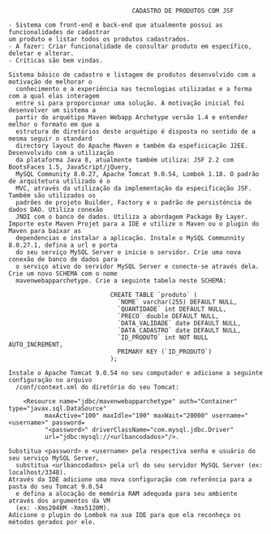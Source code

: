     
                                      CADASTRO DE PRODUTOS COM JSF

    - Sistema com front-end e back-end que atualmente possui as funcionalidades de cadastrar
	um produto e listar todos os produtos cadastrados.
    - A fazer: Criar funcionalidade de consultar produto em específico, deletar e alterar.
    - Críticas são bem vindas.
                                        
    Sistema básico de cadastro e listagem de produtos desenvolvido com a motivação de melhorar o 
      conhecimento e a experiência nas tecnologias utilizadas e a forma com a qual elas interagem
      entre si para proporcionar uma solução. A motivação inicial foi desenvolver um sistema a 
      partir do arquétipo Maven Webapp Archetype versão 1.4 e entender melhor o formato em que a 
      estrutura de diretórios deste arquétipo é disposta no sentido de a mesma seguir o standard 
      directory layout do Apache Maven e também da espeficicação J2EE. Desenvolvido com a utilização
      da plataforma Java 8, atualmente também utiliza: JSF 2.2 com BootsFaces 1.5, JavaScript/jQuery,
      MySQL Community 8.0.27, Apache Tomcat 9.0.54, Lombok 1.18. O padrão de arquitetura utilizado é o
      MVC, através da utilização da implementação da especificação JSF. Também são utilizados os 
      padrões de projeto Builder, Factory e o padrão de persistência de dados DAO. Utiliza conexão 
      JNDI com o banco de dados. Utiliza a abordagem Package By Layer.
    Importe este Maven Projet para a IDE e utilize o Maven ou o plugin do Maven para baixar as 
      dependencias e instalar a aplicação. Instale o MySQL Communnity 8.0.27.1, defina a url e porta
      do seu serviço MySQL Server e inicie o servidor. Crie uma nova conexão de banco de dados para
      o serviço ativo do servidor MySQL Server e conecte-se através dela. Crie um novo SCHEMA com o nome 
      mavenwebapparchetype. Crie a seguinte tabela neste SCHEMA:
      
                                CREATE TABLE `produto` (
                                  `NOME` varchar(255) DEFAULT NULL,
                                  `QUANTIDADE` int DEFAULT NULL,
                                  `PRECO` double DEFAULT NULL,
                                  `DATA_VALIDADE` date DEFAULT NULL,
                                  `DATA_CADASTRO` date DEFAULT NULL,
                                  `ID_PRODUTO` int NOT NULL AUTO_INCREMENT,
                                  PRIMARY KEY (`ID_PRODUTO`)
                                ); 
      
    Instale o Apache Tomcat 9.0.54 no seu computador e adicione a seguinte configuração no arquivo 
      /conf/context.xml do diretório do seu Tomcat: 
      
		<Resource name="jdbc/mavenwebapparchetype" auth="Container" type="javax.sql.DataSource"
			  maxActive="100" maxIdle="100" maxWait="20000" username="<username>" password=
			  "<password>" driverClassName="com.mysql.jdbc.Driver" 
			  url="jdbc:mysql://<urlbancodados>"/>. 
					  
    Substitua <password> e <username> pela respectiva senha e usuário do seu serviço MySQL Server, 
      substitua <urlbancodados> pela url do seu servidor MySQL Server (ex: localhost/3348).
    Através da IDE adicione uma nova configuração com referência para a pasta do seu Tomcat 9.0.54
      e defina a alocação de memória RAM adequada para seu ambiente através dos argumentos da VM 
      (ex: -Xms2048M -Xmx5120M).
    Adicione o plugin do Lombok na sua IDE para que ela reconheça os métodos gerados por ele.
      
      
      
    
      
   
